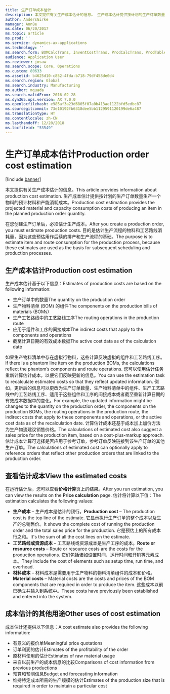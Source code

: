 ```yaml
---
title: 生产订单成本估计
description: 本文提供有关生产成本估计的信息。 生产成本估计提供按计划的生产订单数量生产一个物料的预计材料和产能消耗成本。
author: AndersGirke
manager: AnnBe
ms.date: 06/20/2017
ms.topic: article
ms.prod: ''
ms.service: dynamics-ax-applications
ms.technology: ''
ms.search.form: BOMCalcTrans, InventCostTrans, ProdCalcTrans, ProdTableJour, ProdTableListPage
audience: Application User
ms.reviewer: josaw
ms.search.scope: Core, Operations
ms.custom: 80633
ms.assetid: b4625d10-c852-4fda-b718-79df458de0d4
ms.search.region: Global
ms.search.industry: Manufacturing
ms.author: mguada
ms.search.validFrom: 2016-02-28
ms.dyn365.ops.version: AX 7.0.0
ms.openlocfilehash: e985af3a23d6805f07a0b413ae1122bfd5edbc87
ms.sourcegitcommit: 73e10192fb6318dee5bb1129591120199de6a487
ms.translationtype: HT
ms.contentlocale: zh-CN
ms.lasthandoff: 12/20/2018
ms.locfileid: "53549"
---
```

# <a name="production-order-cost-estimation"></a><span data-ttu-id="77388-104">生产订单成本估计</span><span class="sxs-lookup"><span data-stu-id="77388-104">Production order cost estimation</span></span>

[!include [banner](../includes/banner.md)]

<span data-ttu-id="77388-105">本文提供有关生产成本估计的信息。</span><span class="sxs-lookup"><span data-stu-id="77388-105">This article provides information about production cost estimation.</span></span> <span data-ttu-id="77388-106">生产成本估计提供按计划的生产订单数量生产一个物料的预计材料和产能消耗成本。</span><span class="sxs-lookup"><span data-stu-id="77388-106">Production cost estimation provides the projected material and capacity consumption costs of producing an item in the planned production order quantity.</span></span> 

<span data-ttu-id="77388-107">在您创建生产订单后，必须估计生产成本。</span><span class="sxs-lookup"><span data-stu-id="77388-107">After you create a production order, you must estimate production costs.</span></span> <span data-ttu-id="77388-108">目的是估计生产流程的物料和工艺路线消耗量，因为这些预估用作后续的排产和生产流程的基础。</span><span class="sxs-lookup"><span data-stu-id="77388-108">The purpose is to estimate item and route consumption for the production process, because these estimates are used as the basis for subsequent scheduling and production processes.</span></span>

## <a name="production-cost-estimation"></a><span data-ttu-id="77388-109">生产成本估计</span><span class="sxs-lookup"><span data-stu-id="77388-109">Production cost estimation</span></span>
<span data-ttu-id="77388-110">生产成本估计基于以下信息：</span><span class="sxs-lookup"><span data-stu-id="77388-110">Estimates of production costs are based on the following information:</span></span>

-   <span data-ttu-id="77388-111">生产订单中的数量</span><span class="sxs-lookup"><span data-stu-id="77388-111">The quantity on the production order</span></span>
-   <span data-ttu-id="77388-112">生产物料清单 (BOM) 的组件</span><span class="sxs-lookup"><span data-stu-id="77388-112">The components on the production bills of materials (BOMs)</span></span>
-   <span data-ttu-id="77388-113">生产工艺路线中的工艺路线工序</span><span class="sxs-lookup"><span data-stu-id="77388-113">The routing operations in the production route</span></span>
-   <span data-ttu-id="77388-114">应用于组件和工序的间接成本</span><span class="sxs-lookup"><span data-stu-id="77388-114">The indirect costs that apply to the components and operations</span></span>
-   <span data-ttu-id="77388-115">截至计算日期的有效成本数据</span><span class="sxs-lookup"><span data-stu-id="77388-115">The active cost data as of the calculation date</span></span>

<span data-ttu-id="77388-116">如果生产物料清单中存在虚拟行物料，这些计算反映虚拟的组件和工艺路线工序。</span><span class="sxs-lookup"><span data-stu-id="77388-116">If there is a phantom line item on the production BOMs, the calculations reflect the phantom’s components and route operations.</span></span> <span data-ttu-id="77388-117">您可以使用估计任务重新计算估计成本，以便它们反映更新的信息。</span><span class="sxs-lookup"><span data-stu-id="77388-117">You can use the estimation task to recalculate estimated costs so that they reflect updated information.</span></span> <span data-ttu-id="77388-118">例如，更新后的信息可以更改为生产订单数量、生产物料清单中的组件、生产工艺路线中的工艺路线工序、适用于这些组件和工序的间接成本或者截至重新计算日期的有效成本数据中的变化。</span><span class="sxs-lookup"><span data-stu-id="77388-118">For example, the updated information might be changes to the quantity on the production order, the components on the production BOMs, the routing operations in the production route, the indirect costs that apply to these components and operations, or the active cost data as of the recalculation date.</span></span> <span data-ttu-id="77388-119">计算估计成本还基于成本加上加价方法为生产物流建议销售价格。</span><span class="sxs-lookup"><span data-stu-id="77388-119">The calculations of estimated cost also suggest a sales price for the production item, based on a cost-plus-markup approach.</span></span> <span data-ttu-id="77388-120">估计成本计算可选择是否应用于参考订单，参考订单反映链接到该生产订单的其他生产订单。</span><span class="sxs-lookup"><span data-stu-id="77388-120">The calculations of estimated cost can optionally apply to reference orders that reflect other production orders that are linked to the production order.</span></span>

## <a name="view-the-estimated-costs"></a><span data-ttu-id="77388-121">查看估计成本</span><span class="sxs-lookup"><span data-stu-id="77388-121">View the estimated costs</span></span>
<span data-ttu-id="77388-122">在运行估计后，您可以查看**价格计算**页上的结果。</span><span class="sxs-lookup"><span data-stu-id="77388-122">After you run estimation, you can view the results on the **Price calculation** page.</span></span> <span data-ttu-id="77388-123">估计将计算以下值：</span><span class="sxs-lookup"><span data-stu-id="77388-123">The estimation calculates the following values:</span></span>

-   <span data-ttu-id="77388-124">**生产成本** – 生产成本是估计的顶行。</span><span class="sxs-lookup"><span data-stu-id="77388-124">**Production cost** – The production cost is the top line of the estimate.</span></span> <span data-ttu-id="77388-125">它显示执行生产订单的整个成本以及生产的总销售价。</span><span class="sxs-lookup"><span data-stu-id="77388-125">It shows the complete cost of running the production order and the total sales price for the production.</span></span> <span data-ttu-id="77388-126">它是预估上的所有成本行之和。</span><span class="sxs-lookup"><span data-stu-id="77388-126">It's the sum of all the cost lines on the estimate.</span></span>
-   <span data-ttu-id="77388-127">**工艺路线或资源成本** – 工艺路线或资源成本是生产工序的成本。</span><span class="sxs-lookup"><span data-stu-id="77388-127">**Route or resource costs** – Route or resource costs are the costs for the production operations.</span></span> <span data-ttu-id="77388-128">它们包括诸如设置时间、运行时间和开销等元素成本。</span><span class="sxs-lookup"><span data-stu-id="77388-128">They include the cost of elements such as setup time, run time, and overhead.</span></span>
-   <span data-ttu-id="77388-129">**材料成本** – 材料成本是需要用于生产物料的物料清单组件的成本和价格。</span><span class="sxs-lookup"><span data-stu-id="77388-129">**Material costs** – Material costs are the costs and prices of the BOM components that are required in order to produce the item.</span></span> <span data-ttu-id="77388-130">这些成本以前已确立并输入到系统中。</span><span class="sxs-lookup"><span data-stu-id="77388-130">These costs have previously been established and entered into the system.</span></span>

## <a name="other-uses-of-cost-estimation"></a><span data-ttu-id="77388-131">成本估计的其他用途</span><span class="sxs-lookup"><span data-stu-id="77388-131">Other uses of cost estimation</span></span>
<span data-ttu-id="77388-132">成本估计还提供以下信息：</span><span class="sxs-lookup"><span data-stu-id="77388-132">A cost estimate also provides the following information:</span></span>

-   <span data-ttu-id="77388-133">有意义的报价单</span><span class="sxs-lookup"><span data-stu-id="77388-133">Meaningful price quotations</span></span>
-   <span data-ttu-id="77388-134">订单利润的估计</span><span class="sxs-lookup"><span data-stu-id="77388-134">Estimates of the profitability of the order</span></span>
-   <span data-ttu-id="77388-135">原材料使用的估计</span><span class="sxs-lookup"><span data-stu-id="77388-135">Estimates of raw material usage</span></span>
-   <span data-ttu-id="77388-136">来自以前生产的成本信息的比较</span><span class="sxs-lookup"><span data-stu-id="77388-136">Comparisons of cost information from previous productions</span></span>
-   <span data-ttu-id="77388-137">预算和预测信息</span><span class="sxs-lookup"><span data-stu-id="77388-137">Budget and forecasting information</span></span>
-   <span data-ttu-id="77388-138">维持特定成本所需的生产规模的估计</span><span class="sxs-lookup"><span data-stu-id="77388-138">Estimates of the production size that is required in order to maintain a particular cost</span></span>





